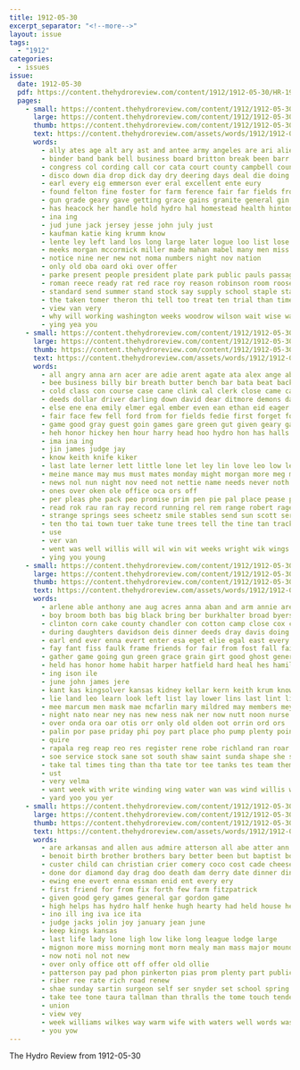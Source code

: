 ```yaml
---
title: 1912-05-30
excerpt_separator: "<!--more-->"
layout: issue
tags:
  - "1912"
categories:
  - issues
issue:
  date: 1912-05-30
  pdf: https://content.thehydroreview.com/content/1912/1912-05-30/HR-1912-05-30.pdf
  pages:
    - small: https://content.thehydroreview.com/content/1912/1912-05-30/small/HR-1912-05-30-01.jpg
      large: https://content.thehydroreview.com/content/1912/1912-05-30/large/HR-1912-05-30-01.jpg
      thumb: https://content.thehydroreview.com/content/1912/1912-05-30/thumbnails/HR-1912-05-30-01.jpg
      text: https://content.thehydroreview.com/assets/words/1912/1912-05-30/HR-1912-05-30-01.txt
      words:
        - ally ates age alt ary ast and antee army angeles are ari alien andy all awe
        - binder band bank bell business board britton break been barr but ber ball boys bei boy buy brother big burks bere
        - congress col cording call cor cata court county campbell count case caddo carry certain con clara class cau clark cost cant chester course collier close come champ can cashier
        - disco down dia drop dick day dry deering days deal die doing during
        - earl every eig emmerson ever eral excellent ente eury
        - found felton fine foster for farm ference fair far fields from field frisco fast full frank first
        - gun grade geary gave getting grace gains granite general gin goods goose good game goodner given glad
        - has heacock her handle hold hydro hal homestead health hinton honor hot harvest how had huett house home husband him hund hardware high held hough haze
        - ina ing
        - jud june jack jersey jesse john july just
        - kaufman katie king krumm know
        - lente ley left land los long large later logue loo list lose lacy less last laster live las laws lively leathers late line let ling little law low
        - meeks morgan mccormick miller made mahan mabel many men miss most mens mary morning man mon may much monday mond mer
        - notice nine ner new not noma numbers night nov nation
        - only old oba oard oki over offer
        - parke present people president plate park public pauls passage pair patron part petty pope patches parkey patent
        - roman reece ready rat red race roy reason robinson room roosevelt real
        - standard send summer stand stock say supply school staple states shaw sum short spring selling show sunday she saturday southall start strong schoo still season senior state sell sermon see standing such sons struck stall six shoe sharp
        - the taken tomer theron thi tell too treat ten trial than times texas tate trom take town tin then them train
        - view van very
        - why will working washington weeks woodrow wilson wait wise was while with well work ware wisdom wheat worm want won week white woods
        - ying yea you
    - small: https://content.thehydroreview.com/content/1912/1912-05-30/small/HR-1912-05-30-02.jpg
      large: https://content.thehydroreview.com/content/1912/1912-05-30/large/HR-1912-05-30-02.jpg
      thumb: https://content.thehydroreview.com/content/1912/1912-05-30/thumbnails/HR-1912-05-30-02.jpg
      text: https://content.thehydroreview.com/assets/words/1912/1912-05-30/HR-1912-05-30-02.txt
      words:
        - all angry anna arn acer are adie arent agate ata alex ange abate asi aso alfalfa ach auger abe and ago alta aud anno
        - bee business billy bir breath butter bench bar bata beat back bara beard bailey bal buck ber bie been bai both beagle but bending bor brother beer
        - cold class con course case cane clink cal clerk close came can cheek county cotton city caddo cat col candle creek che come company
        - deeds dollar driver darling down david dear ditmore demons dare dal day debs differ dust dark dence done davidson due dante dick dey degree
        - else ene ena emily elmer egal ember even ean ethan eid eager earl ead ent eves ever
        - fair face few fell ford from for fields fedie first forget found former french fear furnish
        - game good gray guest goin games gare green gut given geary gates
        - heh honor hickey hen hour harry head hoo hydro hon has halls howa hands hie hens hee hey house home him hitt held high her huge hor heard had
        - ima ina ing
        - jin james judge jay
        - know keith knife kiker
        - last late lerner lett little lone let ley lin love leo low lestrange lother line lower
        - meine mance may mus must mates monday might morgan more meg million mond mel mies mollie mer mar mere mirth mater mover made master mcnary myrtle moment miss man mean
        - news nol nun night nov need not nettie name needs never noth nigh nurse now neith near
        - ones over oken ole office oca ors off
        - per pleas phe pack peo promise prim pen pie pal place pease peat payne police people phi part public perk pan past peal path peer purchase
        - read rok rau ran ray record running rel rem range robert rage rabe rees register race records rica roo ree
        - strange springs sees scheetz smile stables send sun scott ser sur sue soo ship sae such surgeon shall size sea soe school seem seis set swamp shook sher say sunday self south sey see sick suo seal she star saw sal still
        - ten tho tai town tuer take tune trees tell the tine tan track tang tadd too tess toward tor thu ted taken tata then top tun tanen than
        - use
        - ver van
        - went was well willis will wil win wit weeks wright wik wings way wan warm week waterman white whiteley with work willie wind
        - ying you young
    - small: https://content.thehydroreview.com/content/1912/1912-05-30/small/HR-1912-05-30-03.jpg
      large: https://content.thehydroreview.com/content/1912/1912-05-30/large/HR-1912-05-30-03.jpg
      thumb: https://content.thehydroreview.com/content/1912/1912-05-30/thumbnails/HR-1912-05-30-03.jpg
      text: https://content.thehydroreview.com/assets/words/1912/1912-05-30/HR-1912-05-30-03.txt
      words:
        - arlene able anthony ane aug acres anna aban and arm annie are all aba alfalfa alvin ante alberto abell ariel ade
        - boy broom both bas big black bring ber burkhalter broad byers ball bana best brother bue bay but bowman banks bens busi beth body boul briton bee baer bond bird brand bottle bank bien bare baie burn bai bar been buy bele bandy
        - clinton corn cake county chandler con cotton camp close cox can cope ceo catcher chandi cas caddo creek carver cin city cece chas corl call coe cloud cream class collins case crean cedar clara
        - during daughters davidson deis dinner deeds dray davis doing dunn days dress day doubt deer deck
        - earl end ever enna evert enter esa eget elie egal east every ellis emma ellison
        - fay fant fiss faulk frame friends for fair from fost fall faison few former felten fitzpatrick fam forty fine fry ford forget
        - gather game going gun green grace grain girt good ghost general garvie glidewell gave gregory glad gra
        - held has honor home habit harper hatfield hard heal hes hamilton hun hatcher head her harder hong house hie hail harvest hinton him homa hay hurt had harvey hydro hardware
        - ing ison ile
        - june john james jere
        - kant kas kingsolver kansas kidney kellar kern keith krum know
        - lie land leo learn look left list lay lower lins last lint line lillian liss lee lawerence
        - mee marcum men mask mae mcfarlin mary mildred may members mey many monday means mins mills mates marvin mound mckay made minnie mer mill market morn miss maud
        - night nato near ney nas new ness nak ner now nutt noon nurse
        - over onda ora oar otis orr only old olden oot orrin ord ors
        - palin por pase priday phi poy part place pho pump plenty points price pea payne pipe paul peer patent pearl pry per pay pretty paw plant pie pet
        - quire
        - rapala reg reap reo res register rene robe richland ran roar rin road rua ree robinson rain rot room rosales running robertson rest
        - soe service stock sane sot south shaw saint sunda shape she seed sinn ser such spanish sees son sat smith sal summer sou starts sylvester states sea stewart sau staples sick school size shade say sale sack sunday smile state sha see store straw sit sainte saturday sun spain station
        - take tal times ting than tha tate tor tee tanks tes team them taa triplett thi the tak tae thing try tho top thie tad tat town
        - ust
        - very velma
        - want week with write winding wing water wan was wind willis weasel ways why will weather way work west williams wife weatherford well wey wheat wiles
        - yard yoo you yer
    - small: https://content.thehydroreview.com/content/1912/1912-05-30/small/HR-1912-05-30-04.jpg
      large: https://content.thehydroreview.com/content/1912/1912-05-30/large/HR-1912-05-30-04.jpg
      thumb: https://content.thehydroreview.com/content/1912/1912-05-30/thumbnails/HR-1912-05-30-04.jpg
      text: https://content.thehydroreview.com/assets/words/1912/1912-05-30/HR-1912-05-30-04.txt
      words:
        - are arkansas and allen aus admire atterson all abe atter ann archie ali ade
        - benoit birth brother brothers bary better been but baptist boat bright brilliant bass bradley breeding business book bourne bus breed boys bible ball barn both bond
        - custer child can christian crier comery coco cost cade cheese church city cater comfort cool cold clyde cough count chas cook come cox calendar
        - done dor diamond day drag doo death dam derry date dinner dinkler dill dar days
        - ewing ene evert enna essman enid ent every ery
        - first friend for from fix forth few farm fitzpatrick
        - given good gery games general gar gordon game
        - high helps has hydro half henke hugh hearty had held house henderson hin harry hea hone hand him hot hank hinton hour
        - ino ill ing iva ice ita
        - judge jacks jolin joy january jean june
        - keep kings kansas
        - last life lady lone ligh low like long league lodge large
        - mignon more miss morning mont morn mealy man mass major mound
        - now noti nol not new
        - over only office ott off offer old ollie
        - patterson pay pad phon pinkerton pias prom plenty part public price pat pastor pasto priday pera points purdy palace place pitzer
        - riber ree rate rich road renew
        - shae sunday sartin surgeon self ser snyder set school spring stallions seis store sund short soon sun snyders stands scott stand salary seas stock struck service schools southall summer sincere straub south seen sale send special springs son san season sophia
        - take tee tone taura tallman than thralls the tome touch tender trent
        - union
        - view vey
        - week williams wilkes way warm wife with waters well words was will willes
        - you yow
---
```


The Hydro Review from 1912-05-30

<!--more-->

